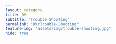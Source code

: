 ```yaml
---
layout: category
title: DV
subtitle: "Trouble Shooting"
permalink: "DV/Trouble-Shooting"
feature-img: "assets/img/trouble-shooting.jpg"
hide: true
---
```

